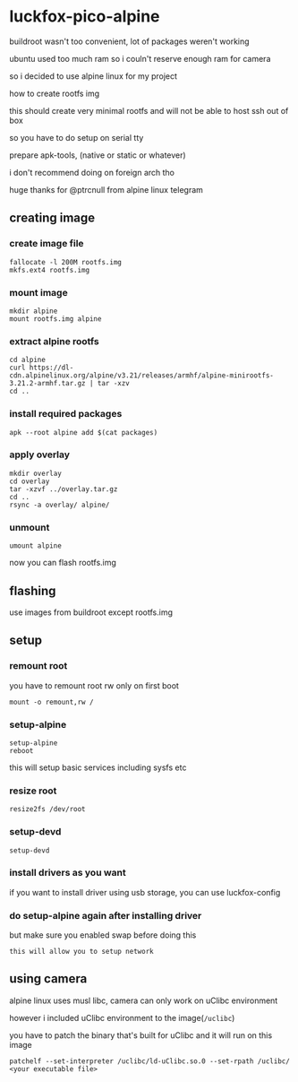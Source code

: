# luckfox-pico-alpine
buildroot wasn't too convenient, lot of packages weren't working

ubuntu used too much ram so i couln't reserve enough ram for camera

so i decided to use alpine linux for my project


how to create rootfs img

this should create very minimal rootfs and will not be able to host ssh out of box

so you have to do setup on serial tty

prepare apk-tools, (native or static or whatever)

i don't recommend doing on foreign arch tho

huge thanks for @ptrcnull from alpine linux telegram
## creating image 
### create image file
```
fallocate -l 200M rootfs.img
mkfs.ext4 rootfs.img
```
### mount image
```
mkdir alpine
mount rootfs.img alpine
```

### extract alpine rootfs
```
cd alpine
curl https://dl-cdn.alpinelinux.org/alpine/v3.21/releases/armhf/alpine-minirootfs-3.21.2-armhf.tar.gz | tar -xzv
cd ..
```

### install required packages
```
apk --root alpine add $(cat packages)
```

### apply overlay
```
mkdir overlay
cd overlay
tar -xzvf ../overlay.tar.gz
cd ..
rsync -a overlay/ alpine/
```


### unmount 
```
umount alpine
```

now you can flash rootfs.img

## flashing
use images from buildroot except rootfs.img

## setup
### remount root
you have to remount root rw only on first boot
```
mount -o remount,rw /
```

### setup-alpine
```
setup-alpine
reboot
```
this will setup basic services including sysfs etc

### resize root
```
resize2fs /dev/root
```

### setup-devd
```
setup-devd
```

### install drivers as you want
if you want to install driver using usb storage, you can use luckfox-config

### do setup-alpine again after installing driver
but make sure you enabled swap before doing this
```
this will allow you to setup network
```


## using camera
alpine linux uses musl libc, camera can only work on uClibc environment

however i included uClibc environment to the image(`/uclibc`)

you have to patch the binary that's built for uClibc and it will run on this image

```
patchelf --set-interpreter /uclibc/ld-uClibc.so.0 --set-rpath /uclibc/ <your executable file>
```
